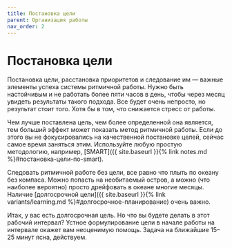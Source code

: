 ```yaml
---
title: Постановка цели
parent: Организация работы
nav_order: 2
---
```


# Постановка цели

Постановка цели, расстановка приоритетов и следование им — важные
элементы успеха системы ритмичной работы. Нужно быть настойчивым и не
работать более пяти часов в день, чтобы через месяц увидеть результаты
такого подхода. Все будет очень непросто, но результат стоит
того. Хотя бы в том, что снижается стресс от работы.

Чем лучше поставлена цель, чем более определенной она является, тем
больший эффект может показать метод ритмичной работы. Если до этого вы
не фокусировались на качественной постановке целей, сейчас самое время
заняться этим. Используйте любую простую методологию, например,
[SMART]({{ site.baseurl }}{% link notes.md
%}#постановка-цели-по-smart).

Следовать ритмичной работе без цели, все равно что плыть по океану без
компаса. Можно попасть на необитаемый остров, а можно (что наиболее
вероятно) просто дрейфовать в океане многие месяцы. Наличие
[долгосрочной цели]({{ site.baseurl }}{% link variants/learning.md
%}#долгосрочное-планирование) очень важно.

Итак, у вас есть долгосрочная цель. Но что вы будете делать в этот
рабочий интервал? Устное формулирование цели в начале работы на
интервале окажет вам неоценимую помощь. Задача на ближайшие 15–25
минут ясна, действуем.
